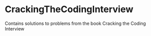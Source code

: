 # CrackingTheCodingInterview
Contains solutions to problems from the book Cracking the Coding Interview
